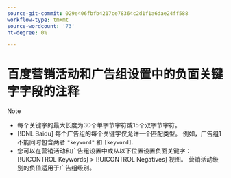 ```yaml
---
source-git-commit: 029e406fbfb4217ce78364c2d1f1a6dae24ff588
workflow-type: tm+mt
source-wordcount: '73'
ht-degree: 0%

---
```

# 百度营销活动和广告组设置中的负面关键字字段的注释

>[!NOTE]
>
>* 每个关键字的最大长度为30个单字节字符或15个双字节字符。
>* [!DNL Baidu] 每个广告组的每个关键字仅允许一个匹配类型。 例如，广告组1不能同时包含两者 `"keyword"` 和 `[keyword]`.
>* 您可以在营销活动和广告组设置中或从以下位置设置负面关键字： [!UICONTROL Keywords] > [!UICONTROL Negatives] 视图。 营销活动级别的负值适用于广告组级别。


